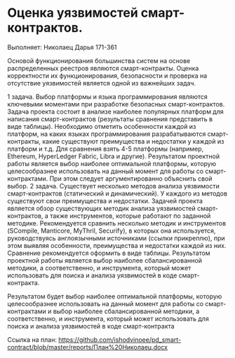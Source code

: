 # Оценка уязвимостей смарт-контрактов.

Выполняет: Николаец Дарья 171-361

Основой функционирования большинства систем на основе распределенных реестров являются смарт-контракты. Оценка корректности их функционирования, безопасности и проверка на отсутствие уязвимостей является одной из важнейших задач.

1 задача. Выбор платформы и языка программирования являются ключевыми моментами при разработке безопасных смарт-контрактов. Задача проекта состоит в анализе наиболее популярных платформ для написания смарт-контрактов (результаты сравнения представить в виде таблицы). Необходимо отметить особенности каждой из платформ, на каких языках программирования разрабатываются смарт-контракты, какие существуют преимущества и недостатки у каждой из платформ и т.д. Для сравнения взять 4-5 платформы (например, Ethereum, HyperLedger Fabric, Libra и другие). Результатом проектной работы является выбор наиболее оптимальной платформы, которую целесообразнее использовать на данный момент для работы со смарт-контрактами. При этом следует аргументированно объяснить свой выбор.
2 задача. Существует несколько методов анализа уязвимости смарт-контрактов (статический и динамический). У каждого из методов существуют свои преимущества и недостатки. Задачей проекта является обзор существующих методик анализа уязвимостей смарт-контрактов, а также инструментов, которые работают по заданной методике. Рекомендуется сравнить несколько методик и инструментов (SCompile, Manticore, MyThril, Securify), в которых она используется, руководствуясь англоязычными источниками (ссылки прикреплю), при этом выявляя особенности, преимущества и недостатки каждой из них. Сравнение рекомендуется оформить в виде таблицы. Результатом проектной работы является выбор наиболее сбалансированной методики, а соответственно, и инструмента, который может использовать для поиска и анализа уязвимостей в коде смарт-контракта.

Результатом будет выбор наиболее оптимальной платформы, которую целесообразнее использовать на данный момент для работы со смарт-контрактами и выбор наиболее сбалансированной методики, а соответственно, и инструмента, который может использовать для поиска и анализа уязвимостей в коде смарт-контракта

Cсылка на план: https://github.com/ishodvinoee/pd_smart-contract/blob/master/reports/План%20Николаец.docx
